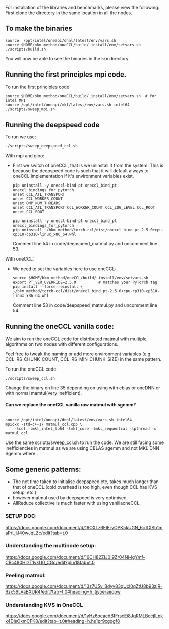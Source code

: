 For installation of the libraries and benchmarks, please view the following:
First clone the directory in the same location in all the nodes.

## To make the binaries
```
source  /opt/intel/oneapi/dnnl/latest/env/vars.sh 
source $HOME/bkm_method/oneCCL/build/_install/env/setvars.sh 
./scripts/build.sh
```
You will now be able to see the binaries in the `bin` directory.

## Running the first principles mpi code.
To run the first principles code

```
source $HOME/bkm_method/oneCCL/build/_install/env/setvars.sh  # for intel MPI
source /opt/intel/oneapi/mkl/latest/env/vars.sh intel64
./scripts/sweep_mpi.sh
```

## Running the deepspeed code
To run we use:

```
./scripts/sweep_deepspeed_ccl.sh

```
With mpi and gloo:
- First we switch of oneCCL, that is we uninstall it from the system. This is because the deepspeed code is such that it will default always to oneCCL implementation if it's environment variables exist.
    ```
    pip uninstall -y oneccl-bind-pt oneccl_bind_pt oneccl_bindings_for_pytorch
    unset CCL_ATL_TRANSPORT
    unset CCL_WORKER_COUNT
    unset OMP_NUM_THREADS   
    unset CCL_ATL_TRANSPORT CCL_WORKER_COUNT CCL_LOG_LEVEL CCL_ROOT
    unset CCL_ROOT

    pip uninstall -y oneccl-bind-pt oneccl_bind_pt oneccl_bindings_for_pytorch
    pip uninstall ~/bkm_method/torch-ccl/dist/oneccl_bind_pt-2.5.0+cpu-cp310-cp310-linux_x86_64.whl

    ```
    Comment line 54 in code/deepspeed_matmul.py and uncomment line 53.

With oneCCL:
- We need to set the variables here to use oneCCL:
    ```
    source $HOME/bkm_method/oneCCL/build/_install/env/setvars.sh 
    export PT_VER_OVERRIDE=2.5.0          # matches your PyTorch tag
    pip install --force-reinstall \
    ~/bkm_method/torch-ccl/dist/oneccl_bind_pt-2.5.0+cpu-cp310-cp310-linux_x86_64.whl

    ```

    Comment line 53 in code/deepspeed_matmul.py and uncomment line 54.


## Running the oneCCL vanilla code:
We aim to run the oneCCL code for distributed matmul with multiple algorithms on two nodes with different configurations.

Feel free to tweak the naming or add more environment variables (e.g. CCL_RS_CHUNK_COUNT, CCL_RS_MIN_CHUNK_SIZE) in the same pattern.

To run the oneCCL code:

```
./scripts/sweep_ccl.sh
```

Change the binary on line 35 depending on using with cblas or oneDNN or with normal mamtul(very inefficient).
#### Can we replace the oneCCL vanilla raw matmul with sgemm?
```

source /opt/intel/oneapi/dnnl/latest/env/vars.sh intel64
mpicxx -std=c++17 matmul_ccl.cpp \
    -lccl -lmkl_intel_lp64 -lmkl_core -lmkl_sequential -lpthread -o matmul_ccl
```

Use the same scripts/sweep_ccl.sh to run the code. We are still facing some inefficiencies in matmul as we are using CBLAS sgemm and not MKL DNN Sgemm where .

## Some generic patterns:
- The net time taken to initialise deepspeed etc, takes much longer than that of oneCCL.(cold overhead is too high, even though CCL has KVS setup, etc.)
- however matmul used by deepspeed is very optimised.
- AllReduce collective is much faster with using vanillaoneCCL.



### SETUP DOC:

https://docs.google.com/document/d/16OXTz6EIEryOPK5kUGN_6cTtXSb1maPrUjJ40wJqLZc/edit?tab=t.0

### Understanding the multinode setup:
https://docs.google.com/document/d/16CH82ZIJ0I9Zr04Ni-lgYmf-CRc480HrzT1vkU0_CGc/edit?pli=1&tab=t.0

### Peeling matmul:
https://docs.google.com/document/d/13z7U5v_Bdyv83qUcI0qZtU8b93zjR-6zx56LVaBXUR4/edit?tab=t.0#heading=h.jtjyoeraeqow

### Understanding KVS in OneCCL
https://docs.google.com/document/d/1yHz6oeacdBfFrscEi8JqRMLBecjILpkk4DlsOxmCFK8/edit?tab=t.0#heading=h.hs1pr9xgogf8